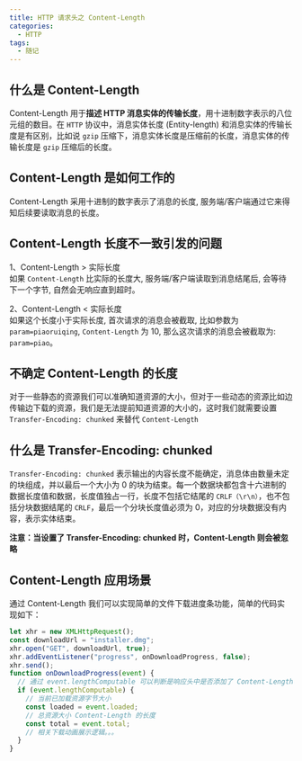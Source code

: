 ```yaml
---
title: HTTP 请求头之 Content-Length
categories:
  - HTTP
tags:
  - 随记
---
```


## 什么是 Content-Length

Content-Length 用于**描述 HTTP 消息实体的传输长度**，用十进制数字表示的八位元组的数目。在 `HTTP` 协议中，消息实体长度 (Entity-length) 和消息实体的传输长度是有区别，比如说 `gzip` 压缩下，消息实体长度是压缩前的长度，消息实体的传输长度是 `gzip` 压缩后的长度。

## Content-Length 是如何工作的

Content-Length 采用十进制的数字表示了消息的长度, 服务端/客户端通过它来得知后续要读取消息的长度。

## Content-Length 长度不一致引发的问题

1、Content-Length > 实际长度  
如果 `Content-Length` 比实际的长度大, 服务端/客户端读取到消息结尾后, 会等待下一个字节, 自然会无响应直到超时。

2、Content-Length < 实际长度  
如果这个长度小于实际长度, 首次请求的消息会被截取, 比如参数为 `param=piaoruiqing`, `Content-Length` 为 10, 那么这次请求的消息会被截取为: `param=piao`。

## 不确定 Content-Length 的长度

对于一些静态的资源我们可以准确知道资源的大小，但对于一些动态的资源比如边传输边下载的资源，我们是无法提前知道资源的大小的，这时我们就需要设置 `Transfer-Encoding: chunked` 来替代 `Content-Length`

## 什么是 Transfer-Encoding: chunked

`Transfer-Encoding: chunked` 表示输出的内容长度不能确定，消息体由数量未定的块组成，并以最后一个大小为 0 的块为结束。每一个数据块都包含十六进制的数据长度值和数据，长度值独占一行，长度不包括它结尾的 `CRLF（\r\n）`，也不包括分块数据结尾的 `CRLF`，最后一个分块长度值必须为 0，对应的分块数据没有内容，表示实体结束。

**注意：当设置了 Transfer-Encoding: chunked 时，Content-Length 则会被忽略**

## Content-Length 应用场景

通过 Content-Length 我们可以实现简单的文件下载进度条功能，简单的代码实现如下：

```js
let xhr = new XMLHttpRequest();
const downloadUrl = "installer.dmg";
xhr.open("GET", downloadUrl, true);
xhr.addEventListener("progress", onDownloadProgress, false);
xhr.send();
function onDownloadProgress(event) {
  // 通过 event.lengthComputable 可以判断是响应头中是否添加了 Content-Length
  if (event.lengthComputable) {
    // 当前已加载资源字节大小
    const loaded = event.loaded;
    // 总资源大小 Content-Length 的长度
    const total = event.total;
    // 相关下载动画展示逻辑。。。
  }
}
```
